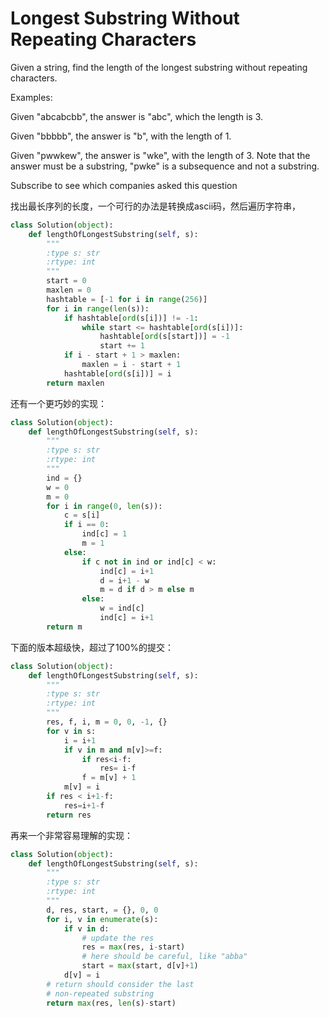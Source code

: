 # Longest Substring Without Repeating Characters

Given a string, find the length of the longest substring without repeating characters.

Examples:

Given "abcabcbb", the answer is "abc", which the length is 3.

Given "bbbbb", the answer is "b", with the length of 1.

Given "pwwkew", the answer is "wke", with the length of 3. Note that the answer must be a substring, "pwke" is a subsequence and not a substring.

Subscribe to see which companies asked this question

找出最长序列的长度，一个可行的办法是转换成ascii码，然后遍历字符串，

```python
class Solution(object):
    def lengthOfLongestSubstring(self, s):
        """
        :type s: str
        :rtype: int
        """
        start = 0
        maxlen = 0
        hashtable = [-1 for i in range(256)]
        for i in range(len(s)):
            if hashtable[ord(s[i])] != -1:
                while start <= hashtable[ord(s[i])]:
                    hashtable[ord(s[start])] = -1
                    start += 1
            if i - start + 1 > maxlen:
                maxlen = i - start + 1
            hashtable[ord(s[i])] = i
        return maxlen
```

还有一个更巧妙的实现：

```Python
class Solution(object):
    def lengthOfLongestSubstring(self, s):
        """
        :type s: str
        :rtype: int
        """
        ind = {}
        w = 0
        m = 0
        for i in range(0, len(s)):
            c = s[i]
            if i == 0:
                ind[c] = 1
                m = 1
            else:
                if c not in ind or ind[c] < w:
                    ind[c] = i+1
                    d = i+1 - w
                    m = d if d > m else m  
                else:
                    w = ind[c]
                    ind[c] = i+1            
        return m
```

下面的版本超级快，超过了100%的提交：

```python
class Solution(object):
    def lengthOfLongestSubstring(self, s):
        """
        :type s: str
        :rtype: int
        """
        res, f, i, m = 0, 0, -1, {}
        for v in s:
            i = i+1
            if v in m and m[v]>=f:
                if res<i-f:
                    res= i-f
                f = m[v] + 1
            m[v] = i
        if res < i+1-f:
            res=i+1-f
        return res
```

再来一个非常容易理解的实现：

```Python
class Solution(object):
    def lengthOfLongestSubstring(self, s):
        """
        :type s: str
        :rtype: int
        """
        d, res, start, = {}, 0, 0
        for i, v in enumerate(s):
            if v in d:
                # update the res
                res = max(res, i-start)
                # here should be careful, like "abba"
                start = max(start, d[v]+1)
            d[v] = i
        # return should consider the last
        # non-repeated substring
        return max(res, len(s)-start)
```

